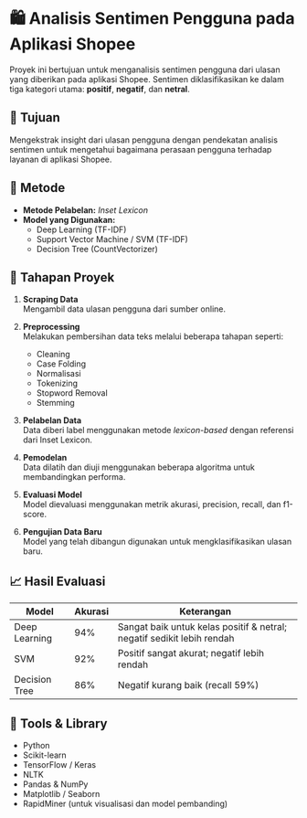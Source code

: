 # 🛍️ Analisis Sentimen Pengguna pada Aplikasi Shopee

Proyek ini bertujuan untuk menganalisis sentimen pengguna dari ulasan yang diberikan pada aplikasi Shopee. Sentimen diklasifikasikan ke dalam tiga kategori utama: **positif**, **negatif**, dan **netral**.

## 📌 Tujuan

Mengekstrak insight dari ulasan pengguna dengan pendekatan analisis sentimen untuk mengetahui bagaimana perasaan pengguna terhadap layanan di aplikasi Shopee.

## 🧰 Metode

- **Metode Pelabelan:** *Inset Lexicon*
- **Model yang Digunakan:**
  - Deep Learning (TF-IDF)
  - Support Vector Machine / SVM (TF-IDF)
  - Decision Tree (CountVectorizer)

## 🧪 Tahapan Proyek

1. **Scraping Data**  
   Mengambil data ulasan pengguna dari sumber online.

2. **Preprocessing**  
   Melakukan pembersihan data teks melalui beberapa tahapan seperti:
   - Cleaning
   - Case Folding
   - Normalisasi
   - Tokenizing
   - Stopword Removal
   - Stemming

3. **Pelabelan Data**  
   Data diberi label menggunakan metode *lexicon-based* dengan referensi dari Inset Lexicon.

4. **Pemodelan**  
   Data dilatih dan diuji menggunakan beberapa algoritma untuk membandingkan performa.

5. **Evaluasi Model**  
   Model dievaluasi menggunakan metrik akurasi, precision, recall, dan f1-score.

6. **Pengujian Data Baru**  
   Model yang telah dibangun digunakan untuk mengklasifikasikan ulasan baru.

## 📈 Hasil Evaluasi

| Model            | Akurasi | Keterangan                                                             |
|------------------|---------|------------------------------------------------------------------------|
| Deep Learning     | 94%     | Sangat baik untuk kelas positif & netral; negatif sedikit lebih rendah |
| SVM               | 92%     | Positif sangat akurat; negatif lebih rendah                            |
| Decision Tree     | 86%     | Negatif kurang baik (recall 59%)                                       |

## 📎 Tools & Library

- Python
- Scikit-learn
- TensorFlow / Keras
- NLTK
- Pandas & NumPy
- Matplotlib / Seaborn
- RapidMiner (untuk visualisasi dan model pembanding)

